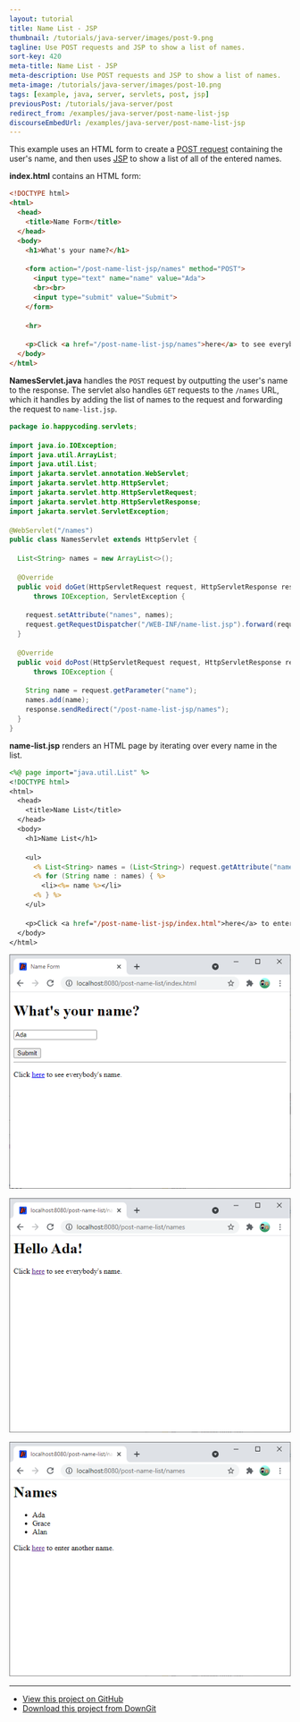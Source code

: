 ```yaml
---
layout: tutorial
title: Name List - JSP
thumbnail: /tutorials/java-server/images/post-9.png
tagline: Use POST requests and JSP to show a list of names.
sort-key: 420
meta-title: Name List - JSP
meta-description: Use POST requests and JSP to show a list of names.
meta-image: /tutorials/java-server/images/post-10.png
tags: [example, java, server, servlets, post, jsp]
previousPost: /tutorials/java-server/post
redirect_from: /examples/java-server/post-name-list-jsp
discourseEmbedUrl: /examples/java-server/post-name-list-jsp
---
```


This example uses an HTML form to create a [POST request](/tutorials/java-server/post) containing the user's name, and then uses [JSP](/tutorials/java-server/jsp) to show a list of all of the entered names.

**index.html** contains an HTML form:

```html
<!DOCTYPE html>
<html>
  <head>
    <title>Name Form</title>
  </head>
  <body>
    <h1>What's your name?</h1>

    <form action="/post-name-list-jsp/names" method="POST">
      <input type="text" name="name" value="Ada">
      <br><br>
      <input type="submit" value="Submit">
    </form>

    <hr>

    <p>Click <a href="/post-name-list-jsp/names">here</a> to see everybody's name.</p>
  </body>
</html>
```

**NamesServlet.java** handles the `POST` request by outputting the user's name to the response. The servlet also handles `GET` requests to the `/names` URL, which it handles by adding the list of names to the request and forwarding the request to `name-list.jsp`.

```java
package io.happycoding.servlets;

import java.io.IOException;
import java.util.ArrayList;
import java.util.List;
import jakarta.servlet.annotation.WebServlet;
import jakarta.servlet.http.HttpServlet;
import jakarta.servlet.http.HttpServletRequest;
import jakarta.servlet.http.HttpServletResponse;
import jakarta.servlet.ServletException;

@WebServlet("/names")
public class NamesServlet extends HttpServlet {

  List<String> names = new ArrayList<>();

  @Override
  public void doGet(HttpServletRequest request, HttpServletResponse response)
      throws IOException, ServletException {

    request.setAttribute("names", names);
    request.getRequestDispatcher("/WEB-INF/name-list.jsp").forward(request,response);
  }

  @Override
  public void doPost(HttpServletRequest request, HttpServletResponse response)
      throws IOException {

    String name = request.getParameter("name");
    names.add(name);
    response.sendRedirect("/post-name-list-jsp/names");
  }
}
```

**name-list.jsp** renders an HTML page by iterating over every name in the list.

```jsp
<%@ page import="java.util.List" %>
<!DOCTYPE html>
<html>
  <head>
    <title>Name List</title>
  </head>
  <body>
    <h1>Name List</h1>

    <ul>
      <% List<String> names = (List<String>) request.getAttribute("names"); %>
      <% for (String name : names) { %>
        <li><%= name %></li>
      <% } %>
    </ul>

    <p>Click <a href="/post-name-list-jsp/index.html">here</a> to enter another name.</p>
  </body>
</html>
```

![name form](/tutorials/java-server/images/post-5.png)

![hello Ada](/tutorials/java-server/images/post-3.png)

![name list](/tutorials/java-server/images/post-4.png)

---

- [View this project on GitHub](https://github.com/KevinWorkman/HappyCoding/tree/gh-pages/examples/java-server/java-server-example-projects/post-name-list-jsp)
- [Download this project from DownGit](https://downgit.github.io/#/home?url=https://github.com/KevinWorkman/HappyCoding/tree/gh-pages/examples/java-server/java-server-example-projects/post-name-list-jsp)
